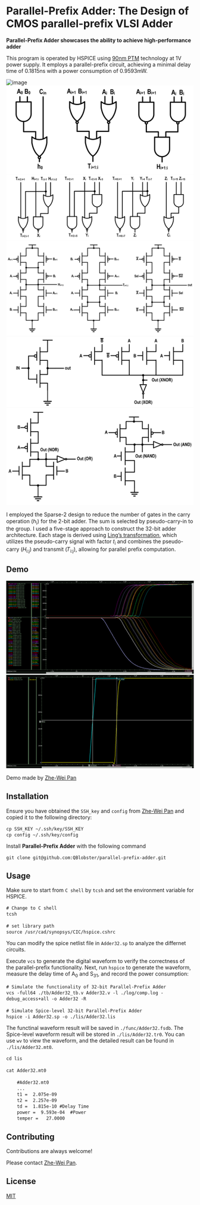 
# Parallel-Prefix Adder: The Design of CMOS parallel-prefix VLSI Adder

**Parallel-Prefix Adder showcases the ability to achieve high-performance adder**

This program is operated by HSPICE using [90nm PTM](http://rfic.eecs.berkeley.edu/~niknejad/ee242/pdf/90nm_bulk.pm) technology at 1V power supply. It employs a parallel-prefix circuit, achieving a minimal delay time of 0.1815ns with a power consumption of 0.9593mW.

![image](https://github.com/QBlobster/parallel-prefix-adder/blob/main/image/Adder32.png)
![image](https://github.com/QBlobster/parallel-prefix-adder/blob/main/image/h0_1st_rec.png)
![image](https://github.com/QBlobster/parallel-prefix-adder/blob/main/image/2nd_to_5th_rec.png)
![image](https://github.com/QBlobster/parallel-prefix-adder/blob/main/image/carry_transmit_and_mux.png)
![image](https://github.com/QBlobster/parallel-prefix-adder/blob/main/image/inv_and_xnor_xor.png)
![image](https://github.com/QBlobster/parallel-prefix-adder/blob/main/image/nor_or_and_nand_and.png)

I employed the Sparse-2 design to reduce the number of gates in the carry operation (ℎ<sub>i</sub>) for the 2-bit adder. The sum is selected by pseudo-carry-in to the group. I used a five-stage approach to construct the 32-bit adder architecture. Each stage is derived using [Ling’s transformation](https://ieeexplore.ieee.org/document/1377160), which utilizes the pseudo-carry signal with factor 𝑡<sub>i</sub> and combines the pseudo-carry (𝐻<sub>i:j</sub>) and transmit (𝑇<sub>i:j</sub>), allowing for parallel prefix computation.


## Demo

![image](https://github.com/QBlobster/parallel-prefix-adder/blob/main/image/Demo1.png)
![image](https://github.com/QBlobster/parallel-prefix-adder/blob/main/image/Demo2.png)

Demo made by [Zhe-Wei Pan](https://github.com/QBlobster)
## Installation

Ensure you have obtained the `SSH_key` and `config` from [Zhe-Wei Pan](https://github.com/QBlobster) and copied it to the following directory:

```Shell
cp SSH_KEY ~/.ssh/key/SSH_KEY
cp config ~/.ssh/key/config
```

Install **Parallel-Prefix Adder** with the following command

```Shell
git clone git@github.com:QBlobster/parallel-prefix-adder.git
```
## Usage

Make sure to start from `C shell` by `tcsh` and set the environment variable for HSPICE.

```Shell
# Change to C shell
tcsh

# set library path
source /usr/cad/synopsys/CIC/hspice.cshrc
```

You can modify the spice netlist file in `Adder32.sp` to analyze the differnet circuits.

Execute `vcs` to generate the digital waveform to verify the correctness of the parallel-prefix functionality. Next, run `hspice` to generate the waveform, measure the delay time of A<sub>0</sub> and S<sub>31</sub>, and record the power consumption:

```shell
# Simulate the functionality of 32-bit Parallel-Prefix Adder
vcs -full64 ./tb/Adder32_tb.v Adder32.v -l ./log/comp.log -debug_access+all -o Adder32 -R

# Simulate Spice-level 32-bit Parallel-Prefix Adder
hspice -i Adder32.sp -o ./lis/Adder32.lis
```

The functinal waveform result will be saved in `./func/Adder32.fsdb`. The Spice-level waveform result will be stored in `./lis/Adder32.tr0`. You can use `wv` to view the waveform, and the detailed result can be found in `./lis/Adder32.mt0`.

```Shell
cd lis

cat Adder32.mt0

    #Adder32.mt0
    ...
    t1 =  2.075e-09
    t2 =  2.257e-09
    td =  1.815e-10	#Delay Time
    power =  9.593e-04	#Power
    temper =   27.0000
```

## Contributing

Contributions are always welcome!

Please contact [Zhe-Wei Pan](https://github.com/QBlobster).


## License

[MIT](https://choosealicense.com/licenses/mit/)

